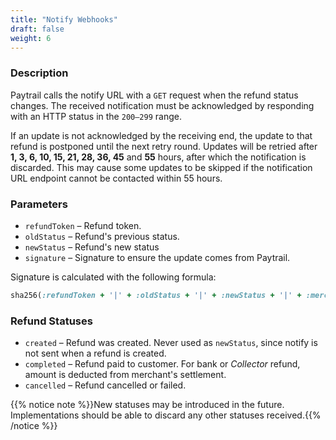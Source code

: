 ```yaml
---
title: "Notify Webhooks"
draft: false
weight: 6
---
```


### Description

Paytrail calls the notify URL with a `GET` request when the refund status changes. The received notification must be acknowledged by responding with an HTTP status in the `200–299` range.

If an update is not acknowledged by the receiving end, the update to that refund is postponed until the next retry round. Updates will be retried after **1, 3, 6, 10, 15, 21, 28, 36, 45** and **55** hours, after which the notification is discarded. This may cause some updates to be skipped if the notification URL endpoint cannot be contacted within 55 hours.

### Parameters

- `refundToken` – Refund token.
- `oldStatus` – Refund's previous status.
- `newStatus` – Refund's new status
- `signature` – Signature to ensure the update comes from Paytrail.
  
Signature is calculated with the following formula: 

```rb
sha256(:refundToken + '|' + :oldStatus + '|' + :newStatus + '|' + :merchantSecret)
```

### Refund Statuses

- `created` – Refund was created. Never used as `newStatus`, since notify is not sent when a refund is created.
- `completed` – Refund paid to customer. For bank or _Collector_ refund, amount is deducted from merchant's settlement.
- `cancelled` – Refund cancelled or failed.

{{% notice note %}}New statuses may be introduced in the future. Implementations should be able to discard any other statuses received.{{% /notice %}}

